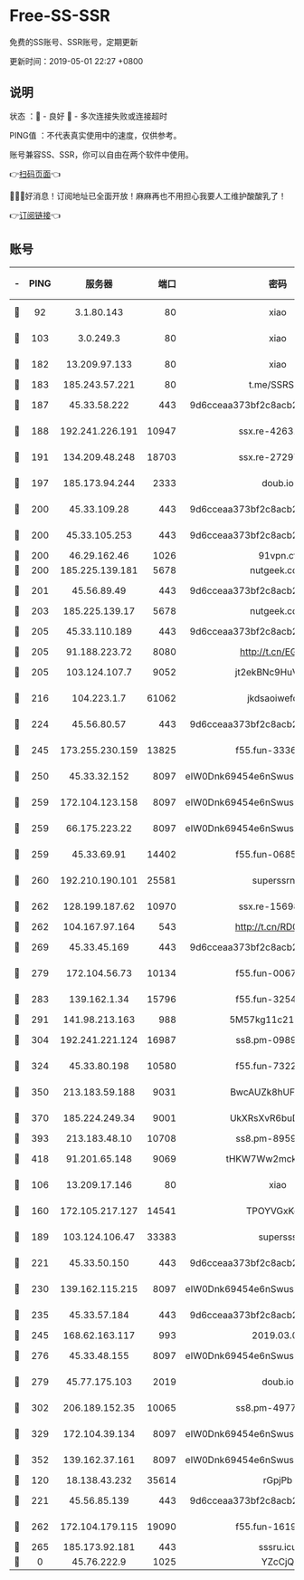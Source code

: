 # Free-SS-SSR

免费的SS账号、SSR账号，定期更新

更新时间：2019-05-01 22:27 +0800

## 说明

状态     ：🙂 - 良好 🙁 - 多次连接失败或连接超时

PING值   ：不代表真实使用中的速度，仅供参考。

账号兼容SS、SSR，你可以自由在两个软件中使用。

👉[扫码页面](https://liesauer.github.io/Free-SS-SSR/)👈

🎉🎉🎉好消息！订阅地址已全面开放！麻麻再也不用担心我要人工维护酸酸乳了！

👉[订阅链接](https://www.liesauer.net/yogurt/subscribe?ACCESS_TOKEN=DAYxR3mMaZAsaqUb)👈

## 账号

|-|PING|服务器|端口|密码|加密方式|区域|
|:----:|:----:|:-----:|-----:|:----:|:----:|:----:|
|🙂|92|3.1.80.143|80|xiao|aes-128-ctr|SG|
|🙂|103|3.0.249.3|80|xiao|aes-128-ctr|SG|
|🙂|182|13.209.97.133|80|xiao|aes-128-ctr|KR|
|🙂|183|185.243.57.221|80|t.me/SSRSUB|rc4-md5|US|
|🙂|187|45.33.58.222|443|9d6cceaa373bf2c8acb22e60b6a58be6|aes-256-cfb|US|
|🙂|188|192.241.226.191|10947|ssx.re-42631851|aes-256-cfb|US|
|🙂|191|134.209.48.248|18703|ssx.re-27297085|aes-256-cfb|US|
|🙂|197|185.173.94.244|2333|doub.io|aes-128-ctr|RU|
|🙂|200|45.33.109.28|443|9d6cceaa373bf2c8acb22e60b6a58be6|aes-256-cfb|US|
|🙂|200|45.33.105.253|443|9d6cceaa373bf2c8acb22e60b6a58be6|aes-256-cfb|US|
|🙂|200|46.29.162.46|1026|91vpn.cf|rc4-md5|RU|
|🙂|200|185.225.139.181|5678|nutgeek.com|rc4-md5|US|
|🙂|201|45.56.89.49|443|9d6cceaa373bf2c8acb22e60b6a58be6|aes-256-cfb|US|
|🙂|203|185.225.139.17|5678|nutgeek.com|rc4-md5|US|
|🙂|205|45.33.110.189|443|9d6cceaa373bf2c8acb22e60b6a58be6|aes-256-cfb|US|
|🙂|205|91.188.223.72|8080|http://t.cn/EGJIyrl|rc4-md5|RU|
|🙂|205|103.124.107.7|9052|jt2ekBNc9HuVtm2a|aes-256-cfb|US|
|🙂|216|104.223.1.7|61062|jkdsaoiwefdsa|aes-256-cfb|US|
|🙂|224|45.56.80.57|443|9d6cceaa373bf2c8acb22e60b6a58be6|aes-256-cfb|US|
|🙂|245|173.255.230.159|13825|f55.fun-33368552|aes-256-cfb|US|
|🙂|250|45.33.32.152|8097|eIW0Dnk69454e6nSwuspv9DmS201tQ0D|aes-256-cfb|US|
|🙂|259|172.104.123.158|8097|eIW0Dnk69454e6nSwuspv9DmS201tQ0D|aes-256-cfb|JP|
|🙂|259|66.175.223.22|8097|eIW0Dnk69454e6nSwuspv9DmS201tQ0D|aes-256-cfb|US|
|🙂|259|45.33.69.91|14402|f55.fun-06852671|aes-256-cfb|US|
|🙂|260|192.210.190.101|25581|superssrnet|aes-256-cfb|US|
|🙂|262|128.199.187.62|10970|ssx.re-15698731|aes-256-cfb|SG|
|🙂|262|104.167.97.164|543|http://t.cn/RD0D7sx|rc4-md5|CA|
|🙂|269|45.33.45.169|443|9d6cceaa373bf2c8acb22e60b6a58be6|aes-256-cfb|US|
|🙂|279|172.104.56.73|10134|f55.fun-00679353|aes-256-cfb|SG|
|🙂|283|139.162.1.34|15796|f55.fun-32546278|aes-256-cfb|SG|
|🙂|291|141.98.213.163|988|5M57kg11c214qDmK|chacha20|KR|
|🙂|304|192.241.221.124|16987|ss8.pm-09892876|aes-256-cfb|US|
|🙂|324|45.33.80.198|10580|f55.fun-73220606|aes-256-cfb|US|
|🙂|350|213.183.59.188|9031|BwcAUZk8hUFAkDGN|aes-256-cfb|NL|
|🙂|370|185.224.249.34|9001|UkXRsXvR6buDMG2Y|aes-256-cfb|RU|
|🙂|393|213.183.48.10|10708|ss8.pm-89598736|rc4-md5|RU|
|🙂|418|91.201.65.148|9069|tHKW7Ww2mck9CHQG|aes-256-cfb|IT|
|🙂|106|13.209.17.146|80|xiao|aes-128-ctr|KR|
|🙂|160|172.105.217.127|14541|TPOYVGxKglpi|aes-256-cfb|JP|
|🙂|189|103.124.106.47|33383|supersss|aes-256-cfb|US|
|🙂|221|45.33.50.150|443|9d6cceaa373bf2c8acb22e60b6a58be6|aes-256-cfb|US|
|🙂|230|139.162.115.215|8097|eIW0Dnk69454e6nSwuspv9DmS201tQ0D|aes-256-cfb|JP|
|🙂|235|45.33.57.184|443|9d6cceaa373bf2c8acb22e60b6a58be6|aes-256-cfb|US|
|🙂|245|168.62.163.117|993|2019.03.07|rc4-md5|US|
|🙂|276|45.33.48.155|8097|eIW0Dnk69454e6nSwuspv9DmS201tQ0D|aes-256-cfb|US|
|🙂|279|45.77.175.103|2019|doub.io|aes-128-ctr|SG|
|🙂|302|206.189.152.35|10065|ss8.pm-49772668|aes-256-cfb|SG|
|🙂|329|172.104.39.134|8097|eIW0Dnk69454e6nSwuspv9DmS201tQ0D|aes-256-cfb|SG|
|🙂|352|139.162.37.161|8097|eIW0Dnk69454e6nSwuspv9DmS201tQ0D|aes-256-cfb|SG|
|🙁|120|18.138.43.232|35614|rGpjPb|rc4-md5|SG|
|🙁|221|45.56.85.139|443|9d6cceaa373bf2c8acb22e60b6a58be6|aes-256-cfb|US|
|🙁|262|172.104.179.115|19090|f55.fun-16191924|aes-256-cfb|SG|
|🙁|265|185.173.92.181|443|sssru.icu|rc4-md5|RU|
|🙁|0|45.76.222.9|1025|YZcCjQ|rc4-md5|JP|
